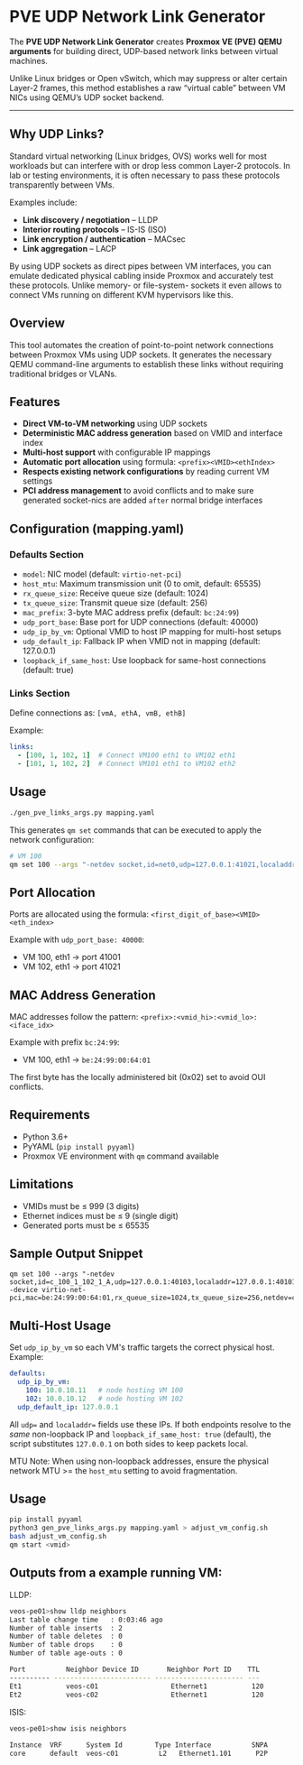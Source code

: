 # PVE UDP Network Link Generator

The **PVE UDP Network Link Generator** creates **Proxmox VE (PVE) QEMU arguments** for building direct, UDP-based network links between virtual machines.  

Unlike Linux bridges or Open vSwitch, which may suppress or alter certain Layer-2 frames, this method establishes a raw “virtual cable” between VM NICs using QEMU’s UDP socket backend.

---

## Why UDP Links?

Standard virtual networking (Linux bridges, OVS) works well for most workloads but can interfere with or drop less common Layer-2 protocols. In lab or testing environments, it is often necessary to pass these protocols transparently between VMs.

Examples include:

- **Link discovery / negotiation** – LLDP  
- **Interior routing protocols** – IS-IS (ISO)  
- **Link encryption / authentication** – MACsec  
- **Link aggregation** – LACP  

By using UDP sockets as direct pipes between VM interfaces, you can emulate dedicated physical cabling inside Proxmox and accurately test these protocols.
Unlike memory- or file-system- sockets it even allows to connect VMs running on different KVM hypervisors like this.


## Overview

This tool automates the creation of point-to-point network connections between Proxmox VMs using UDP sockets. It generates the necessary QEMU command-line arguments to establish these links without requiring traditional bridges or VLANs.

## Features

- **Direct VM-to-VM networking** using UDP sockets
- **Deterministic MAC address generation** based on VMID and interface index
- **Multi-host support** with configurable IP mappings
- **Automatic port allocation** using formula: `<prefix><VMID><ethIndex>`
- **Respects existing network configurations** by reading current VM settings
- **PCI address management** to avoid conflicts and to make sure generated socket-nics are added `after` normal bridge interfaces

## Configuration (mapping.yaml)

### Defaults Section

- `model`: NIC model (default: `virtio-net-pci`)
- `host_mtu`: Maximum transmission unit (0 to omit, default: 65535)
- `rx_queue_size`: Receive queue size (default: 1024)
- `tx_queue_size`: Transmit queue size (default: 256)
- `mac_prefix`: 3-byte MAC address prefix (default: `bc:24:99`)
- `udp_port_base`: Base port for UDP connections (default: 40000)
- `udp_ip_by_vm`: Optional VMID to host IP mapping for multi-host setups
- `udp_default_ip`: Fallback IP when VMID not in mapping (default: 127.0.0.1)
- `loopback_if_same_host`: Use loopback for same-host connections (default: true)

### Links Section

Define connections as: `[vmA, ethA, vmB, ethB]`

Example:
```yaml
links:
  - [100, 1, 102, 1]  # Connect VM100 eth1 to VM102 eth1
  - [101, 1, 102, 2]  # Connect VM101 eth1 to VM102 eth2
```

## Usage

```bash
./gen_pve_links_args.py mapping.yaml
```

This generates `qm set` commands that can be executed to apply the network configuration:

```bash
# VM 100
qm set 100 --args "-netdev socket,id=net0,udp=127.0.0.1:41021,localaddr=127.0.0.1:41001 -device virtio-net-pci,mac=be:24:99:00:64:01,..."
```

## Port Allocation

Ports are allocated using the formula: `<first_digit_of_base><VMID><eth_index>`

Example with `udp_port_base: 40000`:
- VM 100, eth1 → port 41001
- VM 102, eth1 → port 41021

## MAC Address Generation

MAC addresses follow the pattern: `<prefix>:<vmid_hi>:<vmid_lo>:<iface_idx>`

Example with prefix `bc:24:99`:
- VM 100, eth1 → `be:24:99:00:64:01`

The first byte has the locally administered bit (0x02) set to avoid OUI conflicts.

## Requirements

- Python 3.6+
- PyYAML (`pip install pyyaml`)
- Proxmox VE environment with `qm` command available

## Limitations

- VMIDs must be ≤ 999 (3 digits)
- Ethernet indices must be ≤ 9 (single digit)
- Generated ports must be ≤ 65535

## Sample Output Snippet
```
qm set 100 --args "-netdev socket,id=c_100_1_102_1_A,udp=127.0.0.1:40103,localaddr=127.0.0.1:40101 -device virtio-net-pci,mac=be:24:99:00:64:01,rx_queue_size=1024,tx_queue_size=256,netdev=c_100_1_102_1_A,id=net1,host_mtu=65535"
```

## Multi-Host Usage
Set `udp_ip_by_vm` so each VM's traffic targets the correct physical host. Example:
```yaml
defaults:
  udp_ip_by_vm:
    100: 10.0.10.11   # node hosting VM 100
    102: 10.0.10.12   # node hosting VM 102
  udp_default_ip: 127.0.0.1
```
All `udp=` and `localaddr=` fields use these IPs. If both endpoints resolve to the *same* non-loopback IP and `loopback_if_same_host: true` (default), the script substitutes `127.0.0.1` on both sides to keep packets local.

MTU Note: When using non-loopback addresses, ensure the physical network MTU >= the `host_mtu` setting to avoid fragmentation.

## Usage
```bash
pip install pyyaml
python3 gen_pve_links_args.py mapping.yaml > adjust_vm_config.sh
bash adjust_vm_config.sh
qm start <vmid>
```

## Outputs from a example running VM:

LLDP:
```bash
veos-pe01>show lldp neighbors 
Last table change time   : 0:03:46 ago
Number of table inserts  : 2
Number of table deletes  : 0
Number of table drops    : 0
Number of table age-outs : 0

Port          Neighbor Device ID       Neighbor Port ID    TTL
---------- ------------------------ ---------------------- ---
Et1           veos-c01                  Ethernet1           120
Et2           veos-c02                  Ethernet1           120
```

ISIS:
```bash
veos-pe01>show isis neighbors 
 
Instance  VRF      System Id        Type Interface          SNPA              State Hold time   Circuit Id          
core      default  veos-c01          L2   Ethernet1.101      P2P               UP    24          1D                  
```
